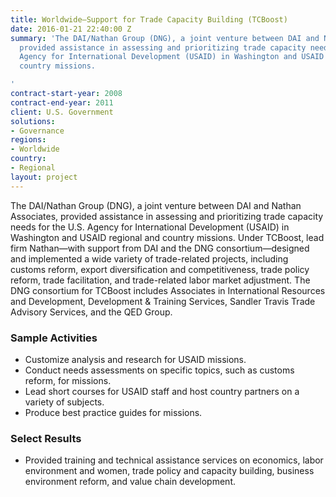 ```yaml
---
title: Worldwide—Support for Trade Capacity Building (TCBoost)
date: 2016-01-21 22:40:00 Z
summary: 'The DAI/Nathan Group (DNG), a joint venture between DAI and Nathan Associates,
  provided assistance in assessing and prioritizing trade capacity needs for the U.S.
  Agency for International Development (USAID) in Washington and USAID regional and
  country missions.

'
contract-start-year: 2008
contract-end-year: 2011
client: U.S. Government
solutions:
- Governance
regions:
- Worldwide
country:
- Regional
layout: project
---
```


The DAI/Nathan Group (DNG), a joint venture between DAI and Nathan Associates, provided assistance in assessing and prioritizing trade capacity needs for the U.S. Agency for International Development (USAID) in Washington and USAID regional and country missions. Under TCBoost, lead firm Nathan—with support from DAI and the DNG consortium—designed and implemented a wide variety of trade-related projects, including customs reform, export diversification and competitiveness, trade policy reform, trade facilitation, and trade-related labor market adjustment. The DNG consortium for TCBoost includes Associates in International Resources and Development, Development & Training Services, Sandler Travis Trade Advisory Services, and the QED Group.

###  Sample Activities

* Customize analysis and research for USAID missions.
* Conduct needs assessments on specific topics, such as customs reform, for missions.
* Lead short courses for USAID staff and host country partners on a variety of subjects.
* Produce best practice guides for missions.

###  Select Results

* Provided training and technical assistance services on economics, labor environment and women, trade policy and capacity building, business environment reform, and value chain development.
